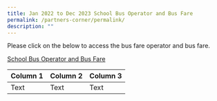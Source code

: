 ```yaml
---
title: Jan 2022 to Dec 2023 School Bus Operator and Bus Fare
permalink: /partners-corner/permalink/
description: ""
---
```

Please click on the below to access the bus fare operator and bus fare.

[School Bus Operator and Bus Fare    ](/files/2023%20bus%20fare.pdf)

| Column 1 | Column 2 | Column 3 |
| -------- | -------- | -------- |
| Text     | Text     | Text     |

